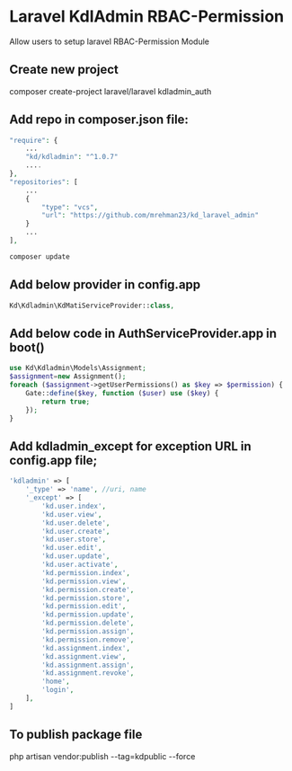 # Laravel KdlAdmin RBAC-Permission

Allow users to setup laravel RBAC-Permission Module

## Create new project

composer create-project laravel/laravel kdladmin_auth

## Add repo in composer.json file:

```php
"require": {
	...
	"kd/kdladmin": "^1.0.7"
	....
},
"repositories": [
	...
    {
        "type": "vcs",
        "url": "https://github.com/mrehman23/kd_laravel_admin"
    }
	...
],

composer update
```

## Add below provider in config.app

```php
Kd\Kdladmin\KdMatiServiceProvider::class,
```
## Add below code in AuthServiceProvider.app in boot()

```php
use Kd\Kdladmin\Models\Assignment;
$assignment=new Assignment();
foreach ($assignment->getUserPermissions() as $key => $permission) {
    Gate::define($key, function ($user) use ($key) {
        return true;
    });
}
```

## Add kdladmin_except for exception URL in config.app file;

```php
'kdladmin' => [
    '_type' => 'name', //uri, name
    '_except' => [
        'kd.user.index',
        'kd.user.view',
        'kd.user.delete',
        'kd.user.create',
        'kd.user.store',
        'kd.user.edit',
        'kd.user.update',
        'kd.user.activate',
        'kd.permission.index',
        'kd.permission.view',
        'kd.permission.create',
        'kd.permission.store',
        'kd.permission.edit',
        'kd.permission.update',
        'kd.permission.delete',
        'kd.permission.assign',
        'kd.permission.remove',
        'kd.assignment.index',
        'kd.assignment.view',
        'kd.assignment.assign',
        'kd.assignment.revoke',
        'home',
        'login',
    ],
]
```

## To publish package file

php artisan vendor:publish --tag=kdpublic --force

